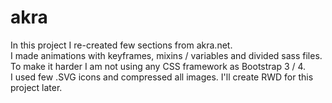 # akra

In this project I re-created few sections from akra.net.<br>
I made animations with keyframes, mixins / variables and divided sass files. <br>
To make it harder I am not using any CSS framework as Bootstrap 3 / 4. <br>
I used few .SVG icons and compressed all images. I'll create RWD for this project later.

 
